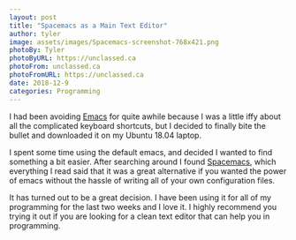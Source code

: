 ```yaml
---
layout: post
title: "Spacemacs as a Main Text Editor"
author: tyler
image: assets/images/Spacemacs-screenshot-768x421.png
photoBy: Tyler
photoByURL: https://unclassed.ca
photoFrom: unclassed.ca
photoFromURL: https://unclassed.ca
date: 2018-12-9
categories: Programming
---
```


I had been avoiding <a class="randomcolor" href="https://www.gnu.org/software/emacs/" target="_blank">Emacs</a> for quite awhile because I was a little iffy about all the complicated keyboard shortcuts, but I decided to finally bite the bullet and downloaded it on my Ubuntu 18.04 laptop.
<!--more-->
I spent some time using the default emacs, and decided I wanted to find something a bit easier. After searching around I found <a class="randomcolor" href="https://www.spacemacs.org/" target="_blank">Spacemacs</a>, which everything I read said that it was a great alternative if you wanted the power of emacs without the hassle of writing all of your own configuration files. 

It has turned out to be a great decision. I have been using it for all of my programming for the last two weeks and I love it. I highly recommend you trying it out if you are looking for a clean text editor that can help you in programming. 
